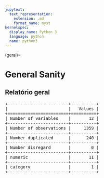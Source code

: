 ```yaml
--- 
jupytext:
  text_representation:
    extension: .md
    format_name: myst
kernelspec:
  display_name: Python 3
  language: python
  name: python3
---
```


(geral)= 

# General Sanity
## Relatório geral

<pre>
+------------------------+----------+
|                        |   Values |
+========================+==========+
| Number of variables    |       12 |
+------------------------+----------+
| Number of observations |     1359 |
+------------------------+----------+
| Number duplicated      |      240 |
+------------------------+----------+
| Number disregard       |        0 |
+------------------------+----------+
| numeric                |       11 |
+------------------------+----------+
| category               |        1 |
+------------------------+----------+
</pre>

